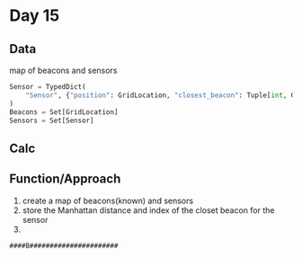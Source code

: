 # Day 15

## Data

map of beacons and sensors

```python
Sensor = TypedDict(
    "Sensor", {"position": GridLocation, "closest_beacon": Tuple[int, GridLocation]}
)
Beacons = Set[GridLocation]
Sensors = Set[Sensor]
```

## Calc

## Function/Approach

1. create a map of beacons(known) and sensors
1. store the Manhattan distance and index of the closet beacon for the sensor
1.

`####B######################`
